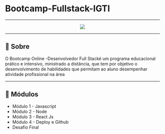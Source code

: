 # Bootcamp-Fullstack-IGTI

---
<p align="center">
  <img src="https://ik.imagekit.io/sdvictor/jornada_bootcamp_QpbmUVHpN.jpg">
</p>


---
## 🚧 Sobre

O Bootcamp Online -Desenvolvedor Full Stacké um programa educacional prático e intensivo, ministrado a distância, que tem por objetivo o desenvolvimento de habilidades que permitam ao aluno desempenhar atividade profissional na área

---

## :green_book: Módulos

- Módulo 1 - Javascript
- Módulo 2 - Node
- Módulo 3 - React Js
- Módulo 4 - Deploy e Github
- Desafio Final 
